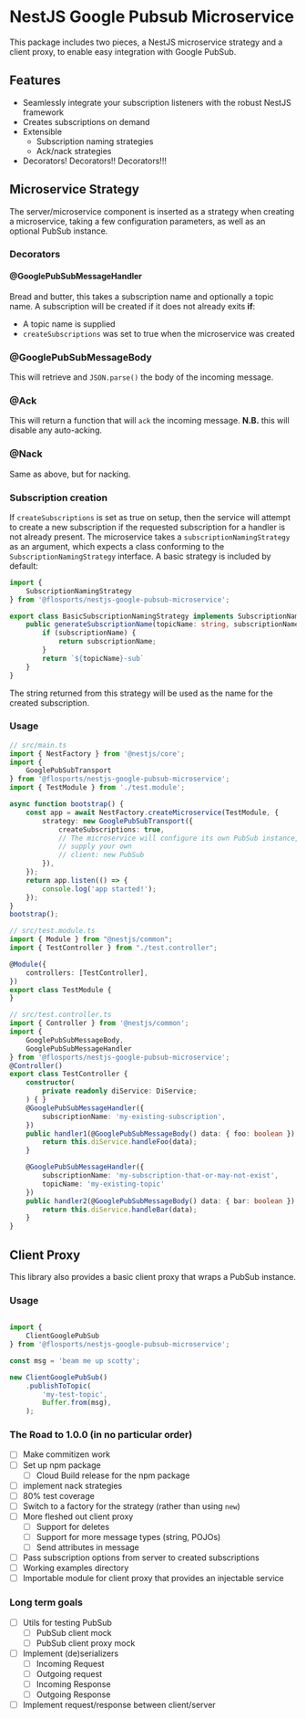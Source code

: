 # NestJS Google Pubsub Microservice

This package includes two pieces, a NestJS microservice strategy and a client proxy, to enable
easy integration with Google PubSub.

## Features

- Seamlessly integrate your subscription listeners with the robust NestJS framework
- Creates subscriptions on demand
- Extensible
  - Subscription naming strategies
  - Ack/nack strategies
- Decorators! Decorators!! Decorators!!!

## Microservice Strategy

The server/microservice component is inserted as a strategy when creating a microservice, taking a 
few configuration parameters, as well as an optional PubSub instance.

### Decorators

#### @GooglePubSubMessageHandler
Bread and butter, this takes a subscription name and optionally a topic name. A subscription will be
created if it does not already exits **if**:
- A topic name is supplied
- `createSubscriptions` was set to true when the microservice was created

### @GooglePubSubMessageBody
This will retrieve and `JSON.parse()` the body of the incoming message.

### @Ack
This will return a function that will `ack` the incoming message.
**N.B.** this will disable any auto-acking.

### @Nack
Same as above, but for nacking.


### Subscription creation
If `createSubscriptions` is set as true on setup, then the service will attempt to create a new
subscription if the requested subscription for a handler is not already present.
The microservice takes a `subscriptionNamingStrategy` as an argument, which expects a class conforming
to the `SubscriptionNamingStrategy` interface. A basic strategy is included by default:

```typescript
import {
    SubscriptionNamingStrategy
} from '@flosports/nestjs-google-pubsub-microservice';

export class BasicSubscriptionNamingStrategy implements SubscriptionNamingStrategy {
    public generateSubscriptionName(topicName: string, subscriptionName?: string): string {
        if (subscriptionName) {
            return subscriptionName;
        }
        return `${topicName}-sub`
    }
}
```

The string returned from this strategy will be used as the name for the created subscription.

### Usage
```typescript
// src/main.ts
import { NestFactory } from '@nestjs/core';
import {
    GooglePubSubTransport
} from '@flosports/nestjs-google-pubsub-microservice';
import { TestModule } from './test.module';

async function bootstrap() {
    const app = await NestFactory.createMicroservice(TestModule, {
        strategy: new GooglePubSubTransport({
            createSubscriptions: true,
            // The microservice will configure its own PubSub instance, but you're free to
            // supply your own
            // client: new PubSub
        }),
    });
    return app.listen(() => {
        console.log('app started!');
    });
}
bootstrap();

// src/test.module.ts
import { Module } from "@nestjs/common";
import { TestController } from "./test.controller";

@Module({
    controllers: [TestController],
})
export class TestModule {
}

// src/test.controller.ts
import { Controller } from '@nestjs/common';
import {
    GooglePubSubMessageBody,
    GooglePubSubMessageHandler
} from '@flosports/nestjs-google-pubsub-microservice';
@Controller()
export class TestController {
    constructor(
        private readonly diService: DiService;
    ) { }
    @GooglePubSubMessageHandler({
        subscriptionName: 'my-existing-subscription',
    })
    public handler1(@GooglePubSubMessageBody() data: { foo: boolean }): void {
        return this.diService.handleFoo(data);
    }

    @GooglePubSubMessageHandler({
        subscriptionName: 'my-subscription-that-or-may-not-exist',
        topicName: 'my-existing-topic'
    })
    public handler2(@GooglePubSubMessageBody() data: { bar: boolean }): void {
        return this.diService.handleBar(data);
    }
}
```

## Client Proxy

This library also provides a basic client proxy that wraps a PubSub instance.

### Usage
```typescript

import {
    ClientGooglePubSub
} from '@flosports/nestjs-google-pubsub-microservice';

const msg = 'beam me up scotty';

new ClientGooglePubSub()
    .publishToTopic(
        'my-test-topic',
        Buffer.from(msg),
    );
```

### The Road to 1.0.0 (in no particular order)
  - [ ] Make commitizen work
  - [ ] Set up npm package
     - [ ] Cloud Build release for the npm package
  - [ ] implement nack strategies
  - [ ] 80% test coverage
  - [ ] Switch to a factory for the strategy (rather than using `new`)
  - [ ] More fleshed out client proxy
     - [ ] Support for deletes
     - [ ] Support for more message types (string, POJOs)
     - [ ] Send attributes in message
  - [ ] Pass subscription options from server to created subscriptions
  - [ ] Working examples directory
  - [ ] Importable module for client proxy that provides an injectable service

### Long term goals
  - [ ] Utils for testing PubSub
    - [ ] PubSub client mock
    - [ ] PubSub client proxy mock
  - [ ] Implement (de)serializers
    - [ ] Incoming Request
    - [ ] Outgoing request
    - [ ] Incoming Response
    - [ ] Outgoing Response
  - [ ] Implement request/response between client/server 